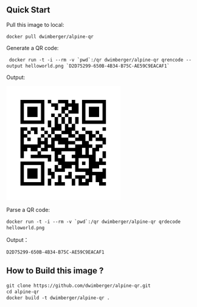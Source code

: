 ## Quick Start

Pull this image to local:

```
docker pull dwimberger/alpine-qr
```


Generate a QR code:

```
 docker run -t -i --rm -v `pwd`:/qr dwimberger/alpine-qr qrencode --output helloworld.png `D2D75299-650B-4B34-B75C-AE59C9EACAF1`
```

Output:

![D2D75299-650B-4B34-B75C-AE59C9EACAF1](https://raw.githubusercontent.com/dwimberger/alpine-qr/master/helloworld.png)

Parse a QR code:

```
docker run -t -i --rm -v `pwd`:/qr dwimberger/alpine-qr qrdecode helloworld.png
```

Output：

```
D2D75299-650B-4B34-B75C-AE59C9EACAF1
```

## How to Build this image ?

```
git clone https://github.com/dwimberger/alpine-qr.git
cd alpine-qr
docker build -t dwimberger/alpine-qr .
```
